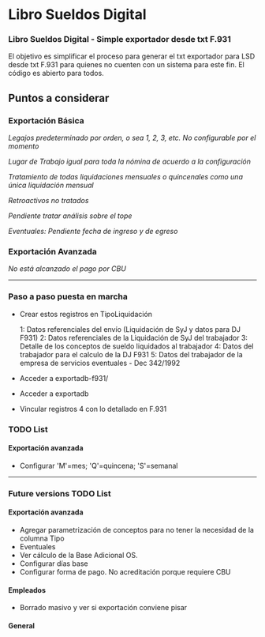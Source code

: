 # Libro Sueldos Digital

### Libro Sueldos Digital - Simple exportador desde txt F.931

El objetivo es simplificar el proceso para generar el txt exportador para LSD desde txt F.931 para quienes no cuenten con un sistema para este fin.
El código es abierto para todos.


## Puntos a considerar

### Exportación Básica

_Legajos predeterminado por orden, o sea 1, 2, 3, etc. No configurable por el momento_

_Lugar de Trabajo igual para toda la nómina de acuerdo a la configuración_

_Tratamiento de todas liquidaciones mensuales o quincenales como una única liquidación mensual_

_Retroactivos no tratados_

_Pendiente tratar análisis sobre el tope_

_Eventuales: Pendiente fecha de ingreso y de egreso_

### Exportación Avanzada

_No está alcanzado el pago por CBU_

---
### Paso a paso puesta en marcha

* Crear estos registros en TipoLiquidación

    1: Datos referenciales del envío (Liquidación de SyJ y datos para DJ F931)
    2: Datos referenciales de la Liquidación de SyJ del trabajador
    3: Detalle de los conceptos de sueldo liquidados al trabajador
    4: Datos del trabajador para el calculo de la DJ F931
    5: Datos del trabajador de la empresa de servicios eventuales - Dec 342/1992

* Acceder a exportadb-f931/

* Acceder a exportadb

* Vincular registros 4 con lo detallado en F.931

### TODO List

#### Exportación avanzada

* Configurar 'M'=mes; 'Q'=quincena; 'S'=semanal

---

### Future versions TODO List

#### Exportación avanzada
* Agregar parametrización de conceptos para no tener la necesidad de la columna Tipo
* Eventuales
* Ver cálculo de la Base Adicional OS.
* Configurar días base
* Configurar forma de pago. No acreditación porque requiere CBU


#### Empleados
* Borrado masivo y ver si exportación conviene pisar

#### General